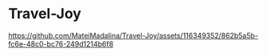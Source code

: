 # Travel-Joy


https://github.com/MateiMadalina/Travel-Joy/assets/116349352/862b5a5b-fc6e-48c0-bc76-249d1214b6f8

